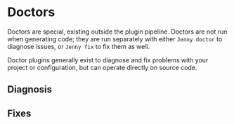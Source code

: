 # Doctors

Doctors are special, existing outside the plugin pipeline.  Doctors are not run when generating code; they are run separately with either `Jenny doctor` to diagnose issues, or `Jenny fix` to fix them as well.

Doctor plugins generally exist to diagnose and fix problems with your project or configuration, but can operate directly on source code.

## Diagnosis

## Fixes
